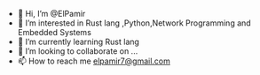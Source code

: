 - 👋 Hi, I’m @ElPamir
- 👀 I’m interested in Rust lang ,Python,Network Programming and Embedded Systems
- 🌱 I’m currently learning Rust lang
- 💞️ I’m looking to collaborate on ...
- 📫 How to reach me elpamir7@gmail.com

<!---
ElPamir7/ElPamir7 is a ✨ special ✨ repository because its `README.md` (this file) appears on your GitHub profile.
You can click the Preview link to take a look at your changes.
--->
